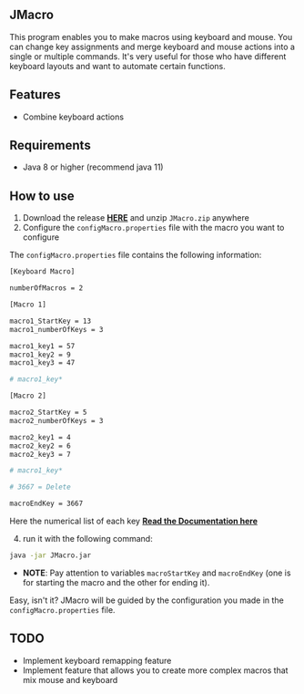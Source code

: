 ## JMacro

This program enables you to make macros using keyboard and mouse. You can change key assignments and merge keyboard and mouse actions into a single or multiple commands. It's very useful for those who have different keyboard layouts and want to automate certain functions.

## Features

* Combine keyboard actions

## Requirements

* Java 8 or higher (recommend java 11)

## How to use

1. Download the release **[HERE](https://github.com/lobocode/JMacro/releases/download/Latest/JMacro.zip)** and unzip `JMacro.zip` anywhere
2. Configure the `configMacro.properties` file with the macro you want to configure

The `configMacro.properties` file contains the following information:

```bash
[Keyboard Macro]

numberOfMacros = 2

[Macro 1]

macro1_StartKey = 13
macro1_numberOfKeys = 3

macro1_key1 = 57
macro1_key2 = 9
macro1_key3 = 47

# macro1_key*

[Macro 2]

macro2_StartKey = 5
macro2_numberOfKeys = 3

macro2_key1 = 4
macro2_key2 = 6
macro2_key3 = 7

# macro1_key*

# 3667 = Delete

macroEndKey = 3667
```
Here the numerical list of each key **[Read the Documentation here](https://github.com/lobocode/JMacro/blob/main/docs/macro.md)**

4. run it with the following command:

```bash
java -jar JMacro.jar
```

* **NOTE**: Pay attention to variables `macroStartKey` and `macroEndKey` (one is for starting the macro and the other for ending it).

Easy, isn't it? JMacro will be guided by the configuration you made in the `configMacro.properties` file.

## TODO

* Implement keyboard remapping feature
* Implement feature that allows you to create more complex macros that mix mouse and keyboard

